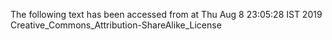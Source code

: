 The following text has been accessed from at Thu Aug 8 23:05:28 IST 2019
Creative_Commons_Attribution-ShareAlike_License
